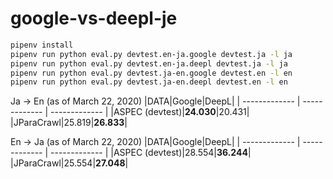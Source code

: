 # google-vs-deepl-je

```sh
pipenv install
pipenv run python eval.py devtest.en-ja.google devtest.ja -l ja
pipenv run python eval.py devtest.en-ja.deepl devtest.ja -l ja
pipenv run python eval.py devtest.ja-en.google devtest.en -l en
pipenv run python eval.py devtest.ja-en.deepl devtest.en -l en
```

Ja -> En (as of March 22, 2020)
|DATA|Google|DeepL|
| ------------- | ------------- | ------------- |
|ASPEC (devtest)|**24.030**|20.431|
|JParaCrawl|25.819|**26.833**|

En -> Ja (as of March 22, 2020)
|DATA|Google|DeepL|
| ------------- | ------------- | ------------- |
|ASPEC (devtest)|28.554|**36.244**|
|JParaCrawl|25.554|**27.048**|
